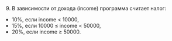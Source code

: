 9. В зависимости от дохода (income) программа считает налог:
*	10%, если income < 10000,
*	15%, если 10000 ≤ income < 50000,
*	20%, если income ≥ 50000.
